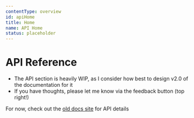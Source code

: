 ```yaml
---
contentType: overview
id: apiHome
title: Home
name: API Home
status: placeholder
---
```


# API Reference

- The API section is heavily WIP, as I consider how best to design v2.0 of the documentation for it
- If you have thoughts, please let me know via the feedback button (top right!)

For now, check out the [old docs site](https://docs.helixgame.com/docs/scripting-reference/glossary/basic-types) for API details